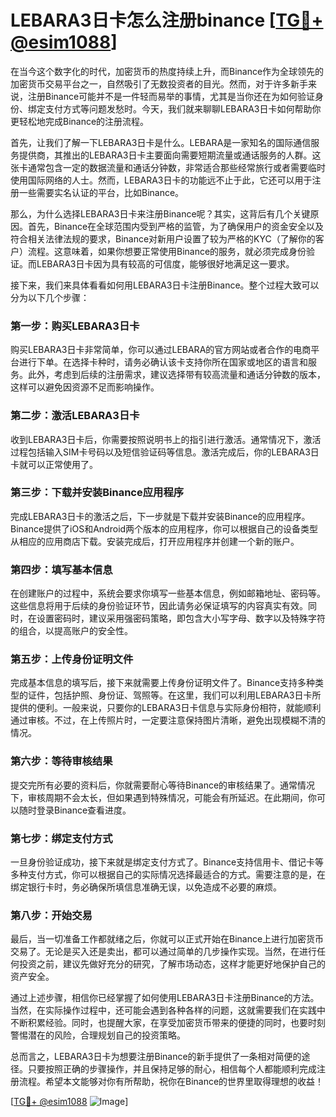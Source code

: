 # LEBARA3日卡怎么注册binance [[TG💪+ @esim1088](https://t.me/s/esim1088)]

在当今这个数字化的时代，加密货币的热度持续上升，而Binance作为全球领先的加密货币交易平台之一，自然吸引了无数投资者的目光。然而，对于许多新手来说，注册Binance可能并不是一件轻而易举的事情，尤其是当你还在为如何验证身份、绑定支付方式等问题发愁时。今天，我们就来聊聊LEBARA3日卡如何帮助你更轻松地完成Binance的注册流程。

首先，让我们了解一下LEBARA3日卡是什么。LEBARA是一家知名的国际通信服务提供商，其推出的LEBARA3日卡主要面向需要短期流量或通话服务的人群。这张卡通常包含一定的数据流量和通话分钟数，非常适合那些经常旅行或者需要临时使用国际网络的人士。然而，LEBARA3日卡的功能远不止于此，它还可以用于注册一些需要实名认证的平台，比如Binance。

那么，为什么选择LEBARA3日卡来注册Binance呢？其实，这背后有几个关键原因。首先，Binance在全球范围内受到严格的监管，为了确保用户的资金安全以及符合相关法律法规的要求，Binance对新用户设置了较为严格的KYC（了解你的客户）流程。这意味着，如果你想要正常使用Binance的服务，就必须完成身份验证。而LEBARA3日卡因为具有较高的可信度，能够很好地满足这一要求。

接下来，我们来具体看看如何用LEBARA3日卡注册Binance。整个过程大致可以分为以下几个步骤：

### 第一步：购买LEBARA3日卡

购买LEBARA3日卡非常简单，你可以通过LEBARA的官方网站或者合作的电商平台进行下单。在选择卡种时，请务必确认该卡支持你所在国家或地区的语言和服务。此外，考虑到后续的注册需求，建议选择带有较高流量和通话分钟数的版本，这样可以避免因资源不足而影响操作。

### 第二步：激活LEBARA3日卡

收到LEBARA3日卡后，你需要按照说明书上的指引进行激活。通常情况下，激活过程包括输入SIM卡号码以及短信验证码等信息。激活完成后，你的LEBARA3日卡就可以正常使用了。

### 第三步：下载并安装Binance应用程序

完成LEBARA3日卡的激活之后，下一步就是下载并安装Binance的应用程序。Binance提供了iOS和Android两个版本的应用程序，你可以根据自己的设备类型从相应的应用商店下载。安装完成后，打开应用程序并创建一个新的账户。

### 第四步：填写基本信息

在创建账户的过程中，系统会要求你填写一些基本信息，例如邮箱地址、密码等。这些信息将用于后续的身份验证环节，因此请务必保证填写的内容真实有效。同时，在设置密码时，建议采用强密码策略，即包含大小写字母、数字以及特殊字符的组合，以提高账户的安全性。

### 第五步：上传身份证明文件

完成基本信息的填写后，接下来就需要上传身份证明文件了。Binance支持多种类型的证件，包括护照、身份证、驾照等。在这里，我们可以利用LEBARA3日卡所提供的便利。一般来说，只要你的LEBARA3日卡信息与实际身份相符，就能顺利通过审核。不过，在上传照片时，一定要注意保持图片清晰，避免出现模糊不清的情况。

### 第六步：等待审核结果

提交完所有必要的资料后，你就需要耐心等待Binance的审核结果了。通常情况下，审核周期不会太长，但如果遇到特殊情况，可能会有所延迟。在此期间，你可以随时登录Binance查看进度。

### 第七步：绑定支付方式

一旦身份验证成功，接下来就是绑定支付方式了。Binance支持信用卡、借记卡等多种支付方式，你可以根据自己的实际情况选择最适合的方式。需要注意的是，在绑定银行卡时，务必确保所填信息准确无误，以免造成不必要的麻烦。

### 第八步：开始交易

最后，当一切准备工作都就绪之后，你就可以正式开始在Binance上进行加密货币交易了。无论是买入还是卖出，都可以通过简单的几步操作实现。当然，在进行任何投资之前，建议先做好充分的研究，了解市场动态，这样才能更好地保护自己的资产安全。

通过上述步骤，相信你已经掌握了如何使用LEBARA3日卡注册Binance的方法。当然，在实际操作过程中，还可能会遇到各种各样的问题，这就需要我们在实践中不断积累经验。同时，也提醒大家，在享受加密货币带来的便捷的同时，也要时刻警惕潜在的风险，合理规划自己的投资策略。

总而言之，LEBARA3日卡为想要注册Binance的新手提供了一条相对简便的途径。只要按照正确的步骤操作，并且保持足够的耐心，相信每个人都能顺利完成注册流程。希望本文能够对你有所帮助，祝你在Binance的世界里取得理想的收益！

[[TG💪+ @esim1088](https://t.me/s/esim1088) ![Image](https://i.postimg.cc/4NQfJmqS/Snipaste-2025-05-13-00-14-12.png)]